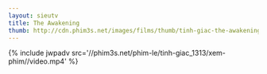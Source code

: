 ```yaml
---
layout: sieutv
title: The Awakening
thumb: http://cdn.phim3s.net/images/films/thumb/tinh-giac-the-awakening-2011.jpg
---
```

{% include jwpadv src='//phim3s.net/phim-le/tinh-giac_1313/xem-phim//video.mp4' %}